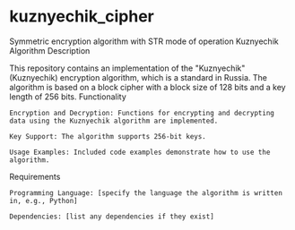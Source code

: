 # kuznyechik_cipher
Symmetric encryption algorithm with STR mode of operation
Kuznyechik Algorithm
Description

This repository contains an implementation of the "Kuznyechik" (Kuznyechik) encryption algorithm, which is a standard in Russia. The algorithm is based on a block cipher with a block size of 128 bits and a key length of 256 bits.
Functionality

    Encryption and Decryption: Functions for encrypting and decrypting data using the Kuznyechik algorithm are implemented.

    Key Support: The algorithm supports 256-bit keys.

    Usage Examples: Included code examples demonstrate how to use the algorithm.

Requirements

    Programming Language: [specify the language the algorithm is written in, e.g., Python]

    Dependencies: [list any dependencies if they exist]
